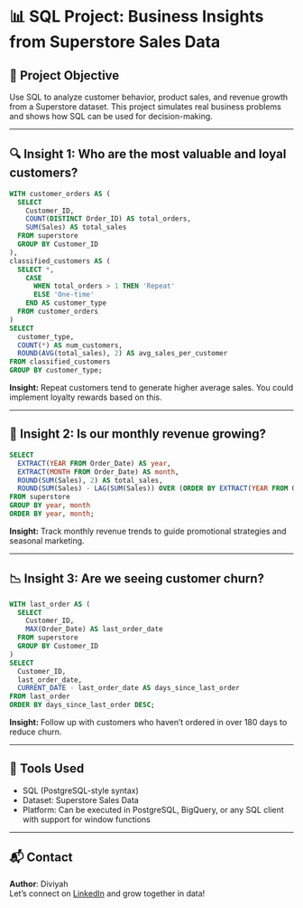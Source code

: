
# 📊 SQL Project: Business Insights from Superstore Sales Data

## 🧠 Project Objective
Use SQL to analyze customer behavior, product sales, and revenue growth from a Superstore dataset. This project simulates real business problems and shows how SQL can be used for decision-making.

---

## 🔍 Insight 1: Who are the most valuable and loyal customers?

```sql
WITH customer_orders AS (
  SELECT 
    Customer_ID,
    COUNT(DISTINCT Order_ID) AS total_orders,
    SUM(Sales) AS total_sales
  FROM superstore
  GROUP BY Customer_ID
),
classified_customers AS (
  SELECT *,
    CASE 
      WHEN total_orders > 1 THEN 'Repeat'
      ELSE 'One-time'
    END AS customer_type
  FROM customer_orders
)
SELECT 
  customer_type,
  COUNT(*) AS num_customers,
  ROUND(AVG(total_sales), 2) AS avg_sales_per_customer
FROM classified_customers
GROUP BY customer_type;
```

**Insight:** Repeat customers tend to generate higher average sales. You could implement loyalty rewards based on this.

---

## 🔁 Insight 2: Is our monthly revenue growing?

```sql
SELECT 
  EXTRACT(YEAR FROM Order_Date) AS year,
  EXTRACT(MONTH FROM Order_Date) AS month,
  ROUND(SUM(Sales), 2) AS total_sales,
  ROUND(SUM(Sales) - LAG(SUM(Sales)) OVER (ORDER BY EXTRACT(YEAR FROM Order_Date), EXTRACT(MONTH FROM Order_Date)), 2) AS sales_change
FROM superstore
GROUP BY year, month
ORDER BY year, month;
```

**Insight:** Track monthly revenue trends to guide promotional strategies and seasonal marketing.

---

## 📉 Insight 3: Are we seeing customer churn?

```sql
WITH last_order AS (
  SELECT 
    Customer_ID,
    MAX(Order_Date) AS last_order_date
  FROM superstore
  GROUP BY Customer_ID
)
SELECT 
  Customer_ID,
  last_order_date,
  CURRENT_DATE - last_order_date AS days_since_last_order
FROM last_order
ORDER BY days_since_last_order DESC;
```

**Insight:** Follow up with customers who haven’t ordered in over 180 days to reduce churn.

---

## 🧰 Tools Used
- SQL (PostgreSQL-style syntax)
- Dataset: Superstore Sales Data
- Platform: Can be executed in PostgreSQL, BigQuery, or any SQL client with support for window functions

---

## 📬 Contact
**Author**: Diviyah  
Let’s connect on [LinkedIn](https://www.linkedin.com) and grow together in data!  
